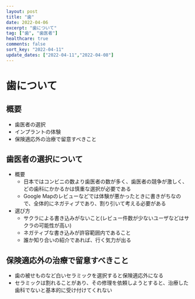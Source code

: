 ```yaml
---
layout: post
title: "歯"
date: 2022-04-06
excerpt: "歯について"
tag: ["歯", "歯医者"]
healthcare: true
comments: false
sort_key: "2022-04-11"
update_dates: ["2022-04-11","2022-04-08"]
---
```


# 歯について

## 概要
 - 歯医者の選択
 - インプラントの体験
 - 保険適応外の治療で留意すべきこと

## 歯医者の選択について
 - 概要
   - 日本ではコンビニの数より歯医者の数が多く、歯医者の競争が激しく、どの歯科にかかるかは慎重な選択が必要である
   - Google Mapのレビューなどでは体験が悪かったときに書きがちなので、全体的にネガティブであり、割り引いて考える必要がある
 - 選び方
   - サクラによる書き込みがないこと(レビュー件数が少ないユーザなどはサクラの可能性が高い)
   - ネガティブな書き込みが許容範囲内であること
   - 誰か知り合いの紹介であれば、行く気力が出る

## 保険適応外の治療で留意すべきこと
 - 歯の被せものなど白いセラミックを選択すると保険適応外になる
 - セラミックは割れることがあり、その修理を依頼しようとすると、治療した歯科でないと基本的に受け付けてくれない
